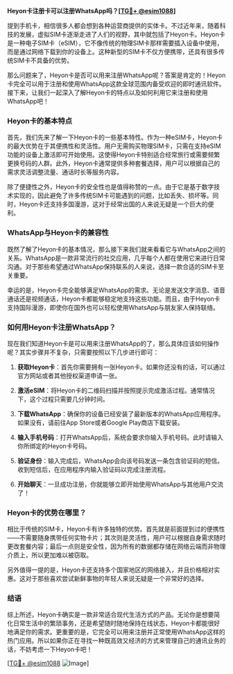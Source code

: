 **Heyon卡注册卡可以注册WhatsApp吗？[[TG💪+ @esim1088](https://t.me/s/esim1088)]**

提到手机卡，相信很多人都会想到各种运营商提供的实体卡。不过近年来，随着科技的发展，虚拟SIM卡逐渐走进了人们的视野，其中就包括了Heyon卡。Heyon卡是一种电子SIM卡（eSIM），它不像传统的物理SIM卡那样需要插入设备中使用，而是通过网络下载到你的设备上。这种新型的SIM卡不仅方便携带，还具有很多传统SIM卡不具备的优势。

那么问题来了，Heyon卡是否可以用来注册WhatsApp呢？答案是肯定的！Heyon卡完全可以用于注册和使用WhatsApp这款全球范围内备受欢迎的即时通讯软件。接下来，让我们一起深入了解Heyon卡的特点以及如何利用它来注册和使用WhatsApp吧！

### Heyon卡的基本特点

首先，我们先来了解一下Heyon卡的一些基本特性。作为一种eSIM卡，Heyon卡的最大优势在于其便携性和灵活性。用户无需购买物理SIM卡，只需在支持eSIM功能的设备上激活即可开始使用。这使得Heyon卡特别适合经常旅行或需要频繁更换号码的人群。此外，Heyon卡通常提供多种套餐选择，用户可以根据自己的需求灵活调整流量、通话时长等服务内容。

除了便捷性之外，Heyon卡的安全性也是值得称赞的一点。由于它是基于数字技术实现的，因此避免了许多传统SIM卡可能遇到的问题，比如丢失、损坏等。同时，Heyon卡还支持多国漫游，这对于经常出国的人来说无疑是一个巨大的便利。

### WhatsApp与Heyon卡的兼容性

既然了解了Heyon卡的基本情况，那么接下来我们就来看看它与WhatsApp之间的关系。WhatsApp是一款非常流行的社交应用，几乎每个人都在使用它来进行日常沟通。对于那些希望通过WhatsApp保持联系的人来说，选择一款合适的SIM卡至关重要。

幸运的是，Heyon卡完全能够满足WhatsApp的需求。无论是发送文字消息、语音通话还是视频通话，Heyon卡都能够稳定地支持这些功能。而且，由于Heyon卡支持国际漫游，即使你在国外也可以轻松使用WhatsApp与朋友家人保持联络。

### 如何用Heyon卡注册WhatsApp？

现在我们知道Heyon卡是可以用来注册WhatsApp的了，那么具体应该如何操作呢？其实步骤并不复杂，只需要按照以下几步进行即可：

1. **获取Heyon卡**：首先你需要拥有一张Heyon卡。如果你还没有的话，可以通过官方网站或者其他授权渠道申请一张。
   
2. **激活eSIM**：将Heyon卡的二维码扫描并按照提示完成激活过程。通常情况下，这个过程只需要几分钟时间。

3. **下载WhatsApp**：确保你的设备已经安装了最新版本的WhatsApp应用程序。如果没有，请前往App Store或者Google Play商店下载安装。

4. **输入手机号码**：打开WhatsApp后，系统会要求你输入手机号码。此时请输入你所绑定的Heyon卡号码。

5. **验证身份**：输入完成后，WhatsApp会向该号码发送一条包含验证码的短信。收到短信后，在应用程序内输入验证码以完成注册流程。

6. **开始聊天**：一旦成功注册，你就能够立即开始使用WhatsApp与其他用户交流了！

### Heyon卡的优势在哪里？

相比于传统的SIM卡，Heyon卡有许多独特的优势。首先就是前面提到过的便携性——不需要随身携带任何实物卡片；其次则是灵活性，用户可以根据自身需求随时更改套餐内容；最后一点则是安全性，因为所有的数据都存储在网络云端而非物理介质上，所以更加难以被窃取。

另外值得一提的是，Heyon卡还支持多个国家地区的网络接入，并且价格相对实惠。这对于那些喜欢尝试新鲜事物的年轻人来说无疑是一个非常好的选择。

### 结语

综上所述，Heyon卡确实是一款非常适合现代生活方式的产品。无论你是想要简化日常生活中的繁琐事务，还是希望随时随地保持在线状态，Heyon卡都能很好地满足你的需求。更重要的是，它完全可以用来注册并正常使用WhatsApp这样的热门应用。所以如果你正在寻找一种既高效又经济的方式来管理自己的通讯业务的话，不妨考虑一下Heyon卡吧！

[[TG💪+ @esim1088](https://t.me/s/esim1088) ![Image](https://i.postimg.cc/4NQfJmqS/Snipaste-2025-05-13-00-14-12.png)]